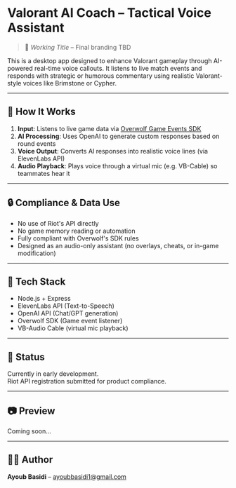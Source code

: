 # Valorant AI Coach – Tactical Voice Assistant

> 🚧 *Working Title* – Final branding TBD

This is a desktop app designed to enhance Valorant gameplay through AI-powered real-time voice callouts. It listens to live match events and responds with strategic or humorous commentary using realistic Valorant-style voices like Brimstone or Cypher.

---

## 🧠 How It Works

1. **Input**: Listens to live game data via [Overwolf Game Events SDK](https://overwolf.github.io)
2. **AI Processing**: Uses OpenAI to generate custom responses based on round events
3. **Voice Output**: Converts AI responses into realistic voice lines (via ElevenLabs API)
4. **Audio Playback**: Plays voice through a virtual mic (e.g. VB-Cable) so teammates hear it

---

## 🔒 Compliance & Data Use

- No use of Riot's API directly  
- No game memory reading or automation  
- Fully compliant with Overwolf's SDK rules  
- Designed as an audio-only assistant (no overlays, cheats, or in-game modification)

---

## 📌 Tech Stack

- Node.js + Express  
- ElevenLabs API (Text-to-Speech)  
- OpenAI API (Chat/GPT generation)  
- Overwolf SDK (Game event listener)  
- VB-Audio Cable (virtual mic playback)

---

## 🧪 Status

Currently in early development.  
Riot API registration submitted for product compliance.

---

## 📷 Preview

Coming soon...

---

## 👨‍💻 Author

**Ayoub Basidi** – [ayoubbasidi1@gmail.com](mailto:ayoubbasidi1@gmail.com)
